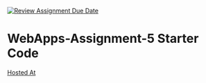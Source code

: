 [![Review Assignment Due Date](https://classroom.github.com/assets/deadline-readme-button-24ddc0f5d75046c5622901739e7c5dd533143b0c8e959d652212380cedb1ea36.svg)](https://classroom.github.com/a/7kKA03Up)
# WebApps-Assignment-5 Starter Code
[Hosted At]( https://44-563-webapps-f23.github.io/44563-webapps-f23-assignment5-Chiranjeevi6/cities.html)